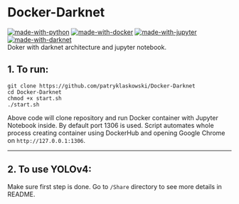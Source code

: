 # Docker-Darknet
[![made-with-python](https://img.shields.io/badge/Made%20with-Python-1f425f.svg)](https://www.python.org/)
[![made-with-docker](https://img.shields.io/badge/Made%20with-Docker-1f425f.svg)](https://www.docker.com/)
[![made-with-jupyter](https://img.shields.io/badge/Made%20with-Jupyter-1f425f.svg)](https://jupyter.org/)
[![made-with-darknet](https://img.shields.io/badge/Made%20with-Darknet_YOLO-1f425f.svg)](https://pjreddie.com/darknet/yolo/)
<br>
Doker with darknet architecture and jupyter notebook.

## 1. To run:
```
git clone https://github.com/patryklaskowski/Docker-Darknet
cd Docker-Darknet
chmod +x start.sh
./start.sh
```
Above code will clone repository and run Docker container with Jupyter Notebook inside. By default port 1306 is used.
Script automates whole process creating container using DockerHub and opening Google Chrome on ```http://127.0.0.1:1306```.

------

## 2. To use YOLOv4:
Make sure first step is done. Go to ```/Share``` directory to see more details in README.
